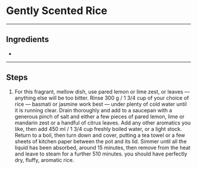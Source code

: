 # Gently Scented Rice

---

## Ingredients

* 

---

## Steps

1.  For this fragrant, mellow dish, use pared lemon or lime zest, or leaves — anything else will be too bitter. Rinse 300 g / 1 3/4 cup of your choice of rice — basmati or jasmine work best — under plenty of cold water until it is running clear. Drain thoroughly and add to a saucepan with a generous pinch of salt and either a few pieces of pared lemon, lime or mandarin zest or a handful of citrus leaves. Add any other aromatics you like, then add 450 ml / 1 3/4 cup freshly boiled water, or a light stock. Return to a boil, then turn down and cover, putting a tea towel or a few sheets of kitchen paper between the pot and its lid. Simmer until all the liquid has been absorbed, around 15 minutes, then remove from the heat and leave to steam for a further 510 minutes. you should have perfectly dry, fluffy, aromatic rice.